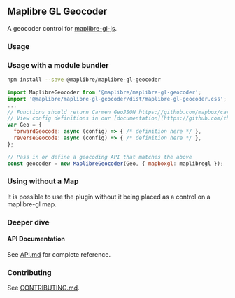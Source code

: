 ## Maplibre GL Geocoder

A geocoder control for [maplibre-gl-js](https://github.com/maplibre/maplibre-gl-js).

### Usage

### Usage with a module bundler

```bash
npm install --save @maplibre/maplibre-gl-geocoder
```

```js
import MaplibreGeocoder from '@maplibre/maplibre-gl-geocoder';
import '@maplibre/maplibre-gl-geocoder/dist/maplibre-gl-geocoder.css';
...
// Functions should return Carmen GeoJSON https://github.com/mapbox/carmen/blob/master/carmen-geojson.md
// View config definitions in our [documentation](https://github.com/thaddmt/maplibre-gl-geocoder/blob/master/API.md#setgeocoderapi)
var Geo = {
  forwardGeocode: async (config) => { /* definition here */ },
  reverseGeocode: async (config) => { /* definition here */ },
};

// Pass in or define a geocoding API that matches the above
const geocoder = new MaplibreGeocoder(Geo, { mapboxgl: maplibregl });

```

### Using without a Map

It is possible to use the plugin without it being placed as a control on a maplibre-gl map.

### Deeper dive

#### API Documentation

See [API.md](https://github.com/thaddmt/maplibre-gl-geocoder/blob/master/API.md) for complete reference.

### Contributing

See [CONTRIBUTING.md](https://github.com/thaddmt/maplibre-gl-geocoder/blob/master/CONTRIBUTING.md).
